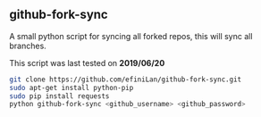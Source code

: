 github-fork-sync
------
A small python script for syncing all forked repos, this will sync all branches. 

This script was last tested on **2019/06/20**

```bash
git clone https://github.com/efiniLan/github-fork-sync.git
sudo apt-get install python-pip
sudo pip install requests
python github-fork-sync <github_username> <github_password>
```